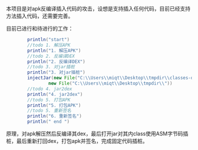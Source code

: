 

本项目是对apk反编译插入代码的攻击，设想是支持插入任何代码，目前已经支持方法插入代码，还需要完善。

目前已进行和待进行的工作：

``` java
        println("start")
        //todo 1. 解压APK
        println("1. 解压APK")
        //todo 2. 反编译DEX
        println("2. 反编译DEX")
        //todo 3. 对jar插桩
        println("3. 对jar插桩")
        injectJar(new File("C:\\Users\\miqt\\Desktop\\tmpdir\\classes-dex2jar.jar"),
                new File("C:\\Users\\miqt\\Desktop\\tmpdir\\"))
        //todo 4. jar2dex
        println("4. jar2dex")
        //todo 5. 打包APK
        println("5. 打包APK")
        //todo 5. 重新签名
        println("6. 重新签名")
        println(" end ")
```

原理，对apk解压然后反编译其dex，最后打开jar对其内class使用ASM字节码插桩，最后重新打回dex，打包apk并签名，完成固定代码插桩。
